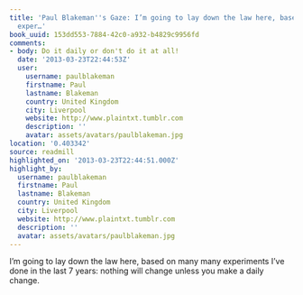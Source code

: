 ```yaml
---
title: 'Paul Blakeman''s Gaze: I’m going to lay down the law here, based on many many
  exper…'
book_uuid: 153dd553-7884-42c0-a932-b4829c9956fd
comments:
- body: Do it daily or don't do it at all!
  date: '2013-03-23T22:44:53Z'
  user:
    username: paulblakeman
    firstname: Paul
    lastname: Blakeman
    country: United Kingdom
    city: Liverpool
    website: http://www.plaintxt.tumblr.com
    description: ''
    avatar: assets/avatars/paulblakeman.jpg
location: '0.403342'
source: readmill
highlighted_on: '2013-03-23T22:44:51.000Z'
highlight_by:
  username: paulblakeman
  firstname: Paul
  lastname: Blakeman
  country: United Kingdom
  city: Liverpool
  website: http://www.plaintxt.tumblr.com
  description: ''
  avatar: assets/avatars/paulblakeman.jpg
---
```


I’m going to lay down the law here, based on many many experiments I’ve done in the last 7 years: nothing will change unless you make a daily change.